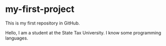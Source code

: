# my-first-project
This is my first repository in GitHub.

Hello, I am a student at the State Tax University. I know some programming languages. 
